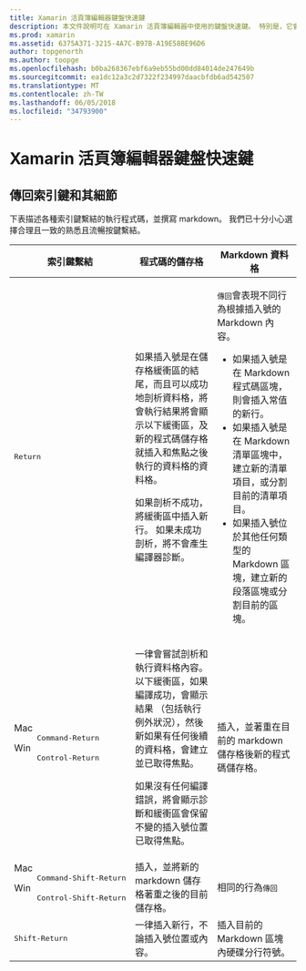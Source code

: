 ```yaml
---
title: Xamarin 活頁簿編輯器鍵盤快速鍵
description: 本文件說明可在 Xamarin 活頁簿編輯器中使用的鍵盤快速鍵。 特別是，它會查看傳回的索引鍵使用的各種方式。
ms.prod: xamarin
ms.assetid: 6375A371-3215-4A7C-B97B-A19E58BE96D6
author: topgenorth
ms.author: toopge
ms.openlocfilehash: b0ba268367ebf6a9eb55bd00dd84014de247649b
ms.sourcegitcommit: ea1dc12a3c2d7322f234997daacbfdb6ad542507
ms.translationtype: MT
ms.contentlocale: zh-TW
ms.lasthandoff: 06/05/2018
ms.locfileid: "34793900"
---
```

# <a name="xamarin-workbooks-editor-keyboard-shortcuts"></a>Xamarin 活頁簿編輯器鍵盤快速鍵

## <a name="the-return-key-and-its-nuances"></a>傳回索引鍵和其細節

下表描述各種索引鍵繫結的執行程式碼，並撰寫 markdown。 我們已十分小心選擇合理且一致的熟悉且流暢按鍵繫結。

|索引鍵繫結|程式碼的儲存格|Markdown 資料格|
|--- |--- |--- |
|<kbd>Return</kbd>|<p>如果插入號是在儲存格緩衝區的結尾，而且可以成功地剖析資料格，將會執行結果將會顯示以下緩衝區，及新的程式碼儲存格就插入和焦點之後執行的資料格的資料格。</p><p>如果剖析不成功，將緩衝區中插入新行。 如果未成功剖析，將不會產生編譯器診斷。</p>|<p><kbd>傳回</kbd>會表現不同行為根據插入號的 Markdown 內容。</p><ul><li>如果插入號是在 Markdown 程式碼區塊，則會插入常值的新行。</li><li>如果插入號是在 Markdown 清單區塊中，建立新的清單項目，或分割目前的清單項目。</li><li>如果插入號位於其他任何類型的 Markdown 區塊，建立新的段落區塊或分割目前的區塊。</li></ul>|
|<dl><dt>Mac</dt><dd><kbd>Command‑Return</kbd></dd><dt>Win</dt><dd><kbd>Control‑Return</kbd></dd></dl>|<p>一律會嘗試剖析和執行資料格內容。 以下緩衝區，如果編譯成功，會顯示結果 （包括執行例外狀況），然後新如果有任何後續的資料格，會建立並已取得焦點。</p><p>如果沒有任何編譯錯誤，將會顯示診斷和緩衝區會保留不變的插入號位置已取得焦點。</p>|插入，並著重在目前的 markdown 儲存格後新的程式碼儲存格。|
|<dl><dt>Mac</dt><dd><kbd>Command‑Shift‑Return</kbd><dd><dt>Win</dt><dd><kbd>Control‑Shift‑Return</kbd></dd></dl>|插入，並將新的 markdown 儲存格著重之後的目前儲存格。|相同的行為<kbd>傳回</kbd>|
|<kbd>Shift‑Return</kbd>|一律插入新行，不論插入號位置或內容。|插入目前的 Markdown 區塊內硬碟分行符號。|
